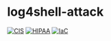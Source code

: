 # log4shell-attack

[![CIS](https://app.soluble.cloud/api/v1/public/badges/509e15b5-2efd-4cb4-bc07-71c4cf3c3d2d.svg)](https://app.soluble.cloud/repos/details/github.com/mikelaramie/log4shell-attack)  [![HIPAA](https://app.soluble.cloud/api/v1/public/badges/2841ed9d-5044-4781-84ae-99776641549a.svg)](https://app.soluble.cloud/repos/details/github.com/mikelaramie/log4shell-attack)  [![IaC](https://app.soluble.cloud/api/v1/public/badges/c399ddfb-a20c-4ed5-8be5-d65b8c6ffe37.svg)](https://app.soluble.cloud/repos/details/github.com/mikelaramie/log4shell-attack)  


